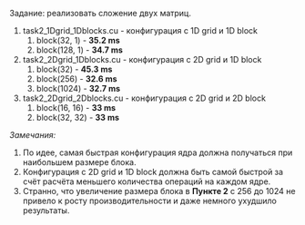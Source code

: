 Задание: реализовать сложение двух матриц.
1. task2_1Dgrid_1Dblocks.cu - конфигурация с 1D grid и 1D block  
   1. block(32, 1) - **35.2 ms**  
   2. block(128, 1) - **34.7 ms**  
2. task2_2Dgrid_1Dblocks.cu - конфигурация с 2D grid и 1D block
   1. block(32) - **45.3 ms**
   2. block(256) - **32.6 ms**
   3. block(1024) - **32.7 ms**
3. task2_2Dgrid_2Dblocks.cu - конфигурация с 2D grid и 2D block
   1. block(16, 16) - **33 ms**
   2. block(32, 32) - **33 ms**

*Замечания:*
1. По идее, самая быстрая конфигурация ядра должна получаться при наибольшем размере блока.
2. Конфигурация с 2D grid и 1D block должна быть самой быстрой за счёт расчёта меньшего количества операций на каждом ядре.
3. Странно, что увеличение размера блока в **Пункте 2** с 256 до 1024 не привело к росту производительности и даже немного ухудшило результаты. 
